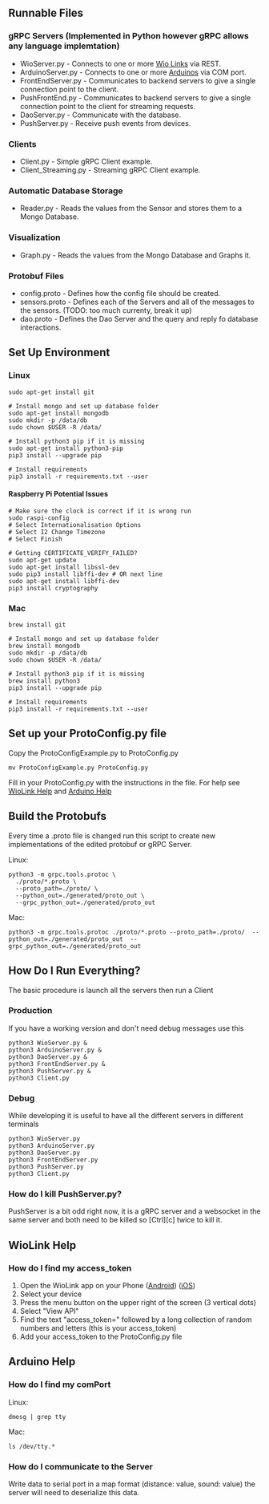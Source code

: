 ## Runnable Files

### gRPC Servers (Implemented in Python however gRPC allows any language implemtation)
* WioServer.py - Connects to one or more [Wio Links](http://wiki.seeed.cc/Wio_Link/) via REST.
* ArduinoServer.py - Connects to one or more  [Arduinos](https://www.arduino.cc/en/Guide/Introduction) via COM port.
* FrontEndServer.py - Communicates to backend servers to give a single connection point to the client.
* PushFrontEnd.py - Communicates to backend servers to give a single connection point to the client for streaming requests.
* DaoServer.py - Communicate with the database.
* PushServer.py - Receive push events from devices.

### Clients
* Client.py - Simple gRPC Client example.
* Client_Streaming.py - Streaming gRPC Client example.

### Automatic Database Storage
* Reader.py - Reads the values from the Sensor and stores them to a Mongo Database.

### Visualization
* Graph.py - Reads the values from the Mongo Database and Graphs it.

### Protobuf Files
* config.proto - Defines how the config file should be created.  
* sensors.proto - Defines each of the Servers and all of the messages to the sensors. (TODO: too much currenty, break it up)
* dao.proto - Defines the Dao Server and the query and reply fo database interactions.

## Set Up Environment

### Linux
    sudo apt-get install git

    # Install mongo and set up database folder
    sudo apt-get install mongodb
    sudo mkdir -p /data/db
    sudo chown $USER -R /data/

    # Install python3 pip if it is missing
    sudo apt-get install python3-pip
    pip3 install --upgrade pip

    # Install requirements
    pip3 install -r requirements.txt --user

#### Raspberry Pi Potential Issues
    # Make sure the clock is correct if it is wrong run
    sudo raspi-config
    # Select Internationalisation Options
    # Select I2 Change Timezone
    # Select Finish

    # Getting CERTIFICATE_VERIFY_FAILED?
    sudo apt-get update
    sudo apt-get install libssl-dev
    sudo pip3 install libffi-dev # OR next line
    sudo apt-get install libffi-dev
    pip3 install cryptography

### Mac
    brew install git

    # Install mongo and set up database folder
    brew install mongodb
    sudo mkdir -p /data/db
    sudo chown $USER -R /data/

    # Install python3 pip if it is missing
    brew install python3
    pip3 install --upgrade pip

    # Install requirements
    pip3 install -r requirements.txt --user

## Set up your ProtoConfig.py file
Copy the ProtoConfigExample.py to ProtoConfig.py

    mv ProtoConfigExample.py ProtoConfig.py

Fill in your ProtoConfig.py with the instructions in the file. For help see [WioLink Help](https://github.com/sorahavok/gRpc-Hardware/edit/master/README.md#WioLink-Help) and [Arduino Help](https://github.com/sorahavok/gRpc-Hardware/edit/master/README.md#Arduino-Help)

## Build the Protobufs
Every time a .proto file is changed run this script to create new implementations of the edited protobuf or gRPC Server.

Linux:

    python3 -m grpc.tools.protoc \
      ./proto/*.proto \
      --proto_path=./proto/ \
      --python_out=./generated/proto_out \
      --grpc_python_out=./generated/proto_out

Mac:

    python3 -m grpc.tools.protoc ./proto/*.proto --proto_path=./proto/  --python_out=./generated/proto_out  --grpc_python_out=./generated/proto_out

## How Do I Run Everything?
The basic procedure is launch all the servers then run a Client

### Production
If you have a working version and don't need debug messages use this

    python3 WioServer.py &
    python3 ArduinoServer.py &
    python3 DaoServer.py &
    python3 FrontEndServer.py &
    python3 PushServer.py &
    python3 Client.py

### Debug
While developing it is useful to have all the different servers in different terminals

    python3 WioServer.py
    python3 ArduinoServer.py
    python3 DaoServer.py
    python3 FrontEndServer.py
    python3 PushServer.py
    python3 Client.py

### How do I kill PushServer.py?
PushServer is a bit odd right now, it is a gRPC server and a websocket in the same server and both need to be killed so [Ctrl][c] twice to kill it.

## WioLink Help

### How do I find my access_token
1. Open the WioLink app on your Phone ([Android](https://play.google.com/store/apps/details?id=cc.seeed.iot.ap&hl=en)) ([iOS](https://itunes.apple.com/us/app/wio-link/id1054893491?mt=8))
2. Select your device
3. Press the menu button on the upper right of the screen (3 vertical dots)
4. Select "View API"
5. Find the text "access_token=" followed by a long collection of random numbers and letters (this is your access_token)
6. Add your access_token to the ProtoConfig.py file

## Arduino Help

### How do I find my comPort
Linux:

    dmesg | grep tty

Mac:

    ls /dev/tty.*

### How do I communicate to the Server
Write data to serial port in a map format (distance: value, sound: value)
the server will need to deserialize this data.
